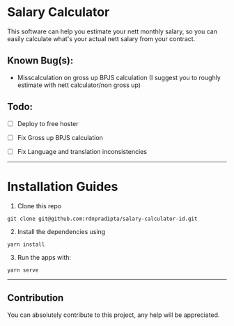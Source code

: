 # Salary Calculator
This software can help you estimate your nett monthly salary, so you can easily calculate what's your actual nett salary from your contract.



## Known Bug(s):
- Misscalculation on gross up BPJS calculation (I suggest you to roughly estimate with nett calculator/non gross up)

## Todo:
- [ ] Deploy to free hoster
- [ ] Fix Gross up BPJS calculation
- [ ] Fix Language and translation inconsistencies


- - -
# Installation Guides
1. Clone this repo
```
git clone git@github.com:rdnpradipta/salary-calculator-id.git
```
2. Install the dependencies using
```
yarn install
```
3. Run the apps with: 
```
yarn serve
```


- - -
## Contribution
You can absolutely contribute to this project, any help will be appreciated.

